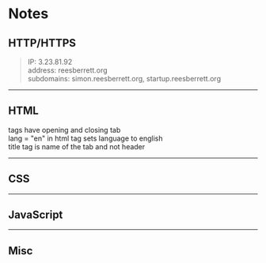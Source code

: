 # Notes

## HTTP/HTTPS

> IP: 3.23.81.92  
> address: reesberrett.org  
> subdomains: simon.reesberrett.org, startup.reesberrett.org  
---
## HTML

tags have opening and closing tab  
lang = "en" in html tag sets language to english  
title tag is name of the tab and not header  

---
## CSS
---
## JavaScript
---
## Misc
